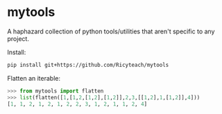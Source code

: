 # mytools
A haphazard collection of python tools/utilities that aren't specific to any project.

Install:

```bash
pip install git+https://github.com/Ricyteach/mytools
```

Flatten an iterable:

```python
>>> from mytools import flatten
>>> list(flatten([1,[1,2,[1,2],[1,2]],2,3,[[1,2],1,[1,2]],4]))
[1, 1, 2, 1, 2, 1, 2, 2, 3, 1, 2, 1, 1, 2, 4]
```